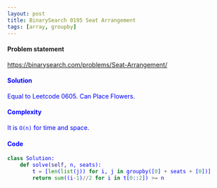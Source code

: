 ```yaml
---
layout: post
title: BinarySearch 0195 Seat Arrangement
tags: [array, groupby]
---
```


#### Problem statement

<a href="https://binarysearch.com/problems/Seat-Arrangement/"> <font color = blue>https://binarysearch.com/problems/Seat-Arrangement/

#### Solution
Equal to Leetcode 0605. Can Place Flowers.

#### Complexity
It is `O(n)` for time and space.

#### Code
```python
class Solution:
    def solve(self, n, seats):
        t = [len(list(j)) for i, j in groupby([0] + seats + [0])]
        return sum((i-1)//2 for i in t[0::2]) >= n
```

